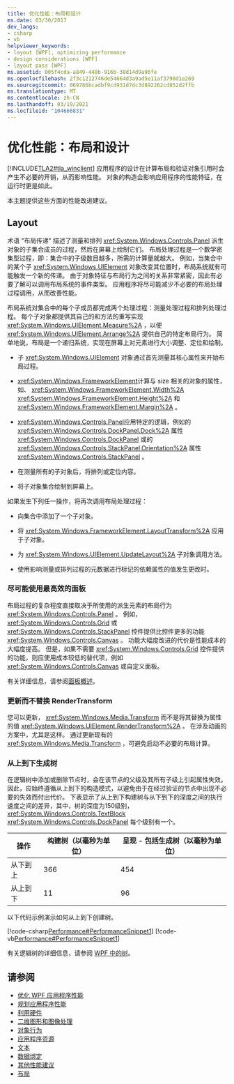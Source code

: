 ```yaml
---
title: 优化性能：布局和设计
ms.date: 03/30/2017
dev_langs:
- csharp
- vb
helpviewer_keywords:
- layout [WPF], optimizing performance
- design considerations [WPF]
- layout pass [WPF]
ms.assetid: 005f4cda-a849-448b-916b-38d14d9a96fe
ms.openlocfilehash: 2f3c1212746de54664d3a9ad5e11af3790d1e269
ms.sourcegitcommit: 069786bcadbf9cd931d7dc3d892262cd852d2ffb
ms.translationtype: MT
ms.contentlocale: zh-CN
ms.lasthandoff: 03/19/2021
ms.locfileid: "104666831"
---
```

# <a name="optimizing-performance-layout-and-design"></a>优化性能：布局和设计
[!INCLUDE[TLA2#tla_winclient](../../../includes/tla2sharptla-winclient-md.md)] 应用程序的设计在计算布局和验证对象引用时会产生不必要的开销，从而影响性能。 对象的构造会影响应用程序的性能特征，在运行时更是如此。  
  
 本主题提供这些方面的性能改进建议。  
  
## <a name="layout"></a>Layout  
 术语 "布局传递" 描述了测量和排列 <xref:System.Windows.Controls.Panel> 派生对象的子集合成员的过程，然后在屏幕上绘制它们。 布局处理过程是一个数学密集型过程，即：集合中的子级数目越多，所需的计算量就越大。 例如，当集合中的某个子 <xref:System.Windows.UIElement> 对象改变其位置时，布局系统就有可能触发一个新的传递。 由于对象特征与布局行为之间的关系非常紧密，因此有必要了解可以调用布局系统的事件类型。 应用程序将尽可能减少不必要的布局处理过程调用，从而改善性能。  
  
 布局系统对集合中的每个子成员都完成两个处理过程：测量处理过程和排列处理过程。 每个子对象都提供其自己的和方法的重写实现 <xref:System.Windows.UIElement.Measure%2A> ，以便 <xref:System.Windows.UIElement.Arrange%2A> 提供自己的特定布局行为。 简单地说，布局是一个递归系统，实现在屏幕上对元素进行大小调整、定位和绘制。  
  
- 子 <xref:System.Windows.UIElement> 对象通过首先测量其核心属性来开始布局过程。  
  
- <xref:System.Windows.FrameworkElement>计算与 size 相关的对象的属性，如、 <xref:System.Windows.FrameworkElement.Width%2A> <xref:System.Windows.FrameworkElement.Height%2A> 和 <xref:System.Windows.FrameworkElement.Margin%2A> 。  
  
- <xref:System.Windows.Controls.Panel>应用特定的逻辑，例如的 <xref:System.Windows.Controls.DockPanel.Dock%2A> 属性 <xref:System.Windows.Controls.DockPanel> 或的 <xref:System.Windows.Controls.StackPanel.Orientation%2A> 属性 <xref:System.Windows.Controls.StackPanel> 。  
  
- 在测量所有的子对象后，将排列或定位内容。  
  
- 将子对象集合绘制到屏幕上。  
  
 如果发生下列任一操作，将再次调用布局处理过程：  
  
- 向集合中添加了一个子对象。  
  
- 将 <xref:System.Windows.FrameworkElement.LayoutTransform%2A> 应用于子对象。  
  
- 为 <xref:System.Windows.UIElement.UpdateLayout%2A> 子对象调用方法。  
  
- 使用影响测量或排列过程的元数据进行标记的依赖属性的值发生更改时。  
  
### <a name="use-the-most-efficient-panel-where-possible"></a>尽可能使用最高效的面板  
 布局过程的复杂程度直接取决于所使用的派生元素的布局行为 <xref:System.Windows.Controls.Panel> 。 例如， <xref:System.Windows.Controls.Grid> 或 <xref:System.Windows.Controls.StackPanel> 控件提供比控件更多的功能 <xref:System.Windows.Controls.Canvas> 。 功能大幅度改进的代价是性能成本的大幅度提高。 但是，如果不需要 <xref:System.Windows.Controls.Grid> 控件提供的功能，则应使用成本较低的替代项，例如 <xref:System.Windows.Controls.Canvas> 或自定义面板。  
  
 有关详细信息，请参阅[面板概述](../controls/panels-overview.md)。  
  
### <a name="update-rather-than-replace-a-rendertransform"></a>更新而不替换 RenderTransform  
 您可以更新， <xref:System.Windows.Media.Transform> 而不是将其替换为属性的值 <xref:System.Windows.UIElement.RenderTransform%2A> 。 在涉及动画的方案中，尤其是这样。 通过更新现有的 <xref:System.Windows.Media.Transform> ，可避免启动不必要的布局计算。  
  
### <a name="build-your-tree-top-down"></a>从上到下生成树  
 在逻辑树中添加或删除节点时，会在该节点的父级及其所有子级上引起属性失效。 因此，应始终遵循从上到下的构造模式，以避免由于在经过验证的节点中出现不必要的失效而付出代价。 下表显示了从上到下构建树与从下到下的深度之间的执行速度之间的差异，其中，树的深度为150级别， <xref:System.Windows.Controls.TextBlock> <xref:System.Windows.Controls.DockPanel> 每个级别有一个。  
  
|**操作**|**构建树（以毫秒为单位）**|**呈现 - 包括生成树（以毫秒为单位）**|  
|----------------|---------------------------------|-------------------------------------------------|  
|从下到上|366|454|  
|从上到下|11|96|  
  
 以下代码示例演示如何从上到下创建树。  
  
 [!code-csharp[Performance#PerformanceSnippet1](~/samples/snippets/csharp/VS_Snippets_Wpf/Performance/CSharp/Window1.xaml.cs#performancesnippet1)]
 [!code-vb[Performance#PerformanceSnippet1](~/samples/snippets/visualbasic/VS_Snippets_Wpf/Performance/visualbasic/window1.xaml.vb#performancesnippet1)]  
  
 有关逻辑树的详细信息，请参阅 [WPF 中的树](trees-in-wpf.md)。  
  
## <a name="see-also"></a>请参阅

- [优化 WPF 应用程序性能](optimizing-wpf-application-performance.md)
- [规划应用程序性能](planning-for-application-performance.md)
- [利用硬件](optimizing-performance-taking-advantage-of-hardware.md)
- [二维图形和图像处理](optimizing-performance-2d-graphics-and-imaging.md)
- [对象行为](optimizing-performance-object-behavior.md)
- [应用程序资源](optimizing-performance-application-resources.md)
- [文本](optimizing-performance-text.md)
- [数据绑定](optimizing-performance-data-binding.md)
- [其他性能建议](optimizing-performance-other-recommendations.md)
- [布局](layout.md)
